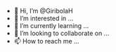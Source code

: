 - 👋 Hi, I’m @GiribolaH
- 👀 I’m interested in ...
- 🌱 I’m currently learning ...
- 💞️ I’m looking to collaborate on ...
- 📫 How to reach me ...

<!---
GiribolaH/GiribolaH is a ✨ special ✨ repository because its `README.md` (this file) appears on your GitHub profile.
You can click the Preview link to take a look at your changes.
--->
